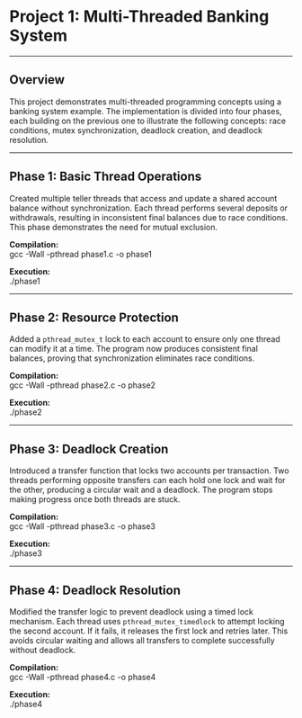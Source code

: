 # Project 1: Multi-Threaded Banking System

---

## Overview
This project demonstrates multi-threaded programming concepts using a banking system example.
The implementation is divided into four phases, each building on the previous one to illustrate
the following concepts: race conditions, mutex synchronization, deadlock creation, and deadlock
resolution.

---

## Phase 1: Basic Thread Operations
Created multiple teller threads that access and update a shared account balance without
synchronization. Each thread performs several deposits or withdrawals, resulting in
inconsistent final balances due to race conditions. This phase demonstrates the need
for mutual exclusion.

**Compilation:**  
gcc -Wall -pthread phase1.c -o phase1

**Execution:**  
./phase1

---

## Phase 2: Resource Protection

Added a `pthread_mutex_t` lock to each account to ensure only one thread can modify it
at a time. The program now produces consistent final balances, proving that synchronization
eliminates race conditions.

**Compilation:**  
gcc -Wall -pthread phase2.c -o phase2

**Execution:**  
./phase2

---  

## Phase 3: Deadlock Creation

Introduced a transfer function that locks two accounts per transaction. Two threads performing
opposite transfers can each hold one lock and wait for the other, producing a circular wait
and a deadlock. The program stops making progress once both threads are stuck.

**Compilation:**  
gcc -Wall -pthread phase3.c -o phase3

**Execution:**  
./phase3

---  

## Phase 4: Deadlock Resolution

Modified the transfer logic to prevent deadlock using a timed lock mechanism. Each thread
uses `pthread_mutex_timedlock` to attempt locking the second account. If it fails, it releases
the first lock and retries later. This avoids circular waiting and allows all transfers to
complete successfully without deadlock.

**Compilation:**  
gcc -Wall -pthread phase4.c -o phase4

**Execution:**  
./phase4
